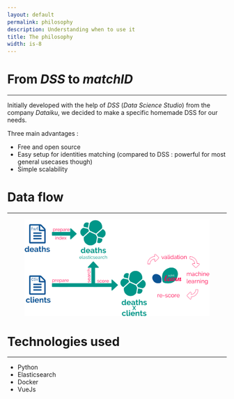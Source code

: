 ```yaml
---
layout: default
permalink: philosophy
description: Understanding when to use it
title: The philosophy
width: is-8
---
```


# From *DSS* to *matchID*
----

Initially developed with the help of *DSS* (*Data Science Studio*) from the company *Dataiku*, we decided to make a specific homemade DSS for our needs.

Three main advantages :
  * Free and open source
  * Easy setup for identities matching (compared to DSS : powerful for most general usecases though)
  * Simple scalability

# Data flow
----
<figure class="image is-8">
 <img src="/assets/images/workflow.png">
</figure>

# Technologies used
----

  * Python
  * Elasticsearch
  * Docker
  * VueJs
